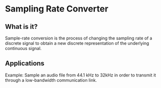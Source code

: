 # Sampling Rate Converter

## What is it?
Sample-rate conversion is the process of changing the sampling rate of a discrete signal to obtain a new discrete representation of the underlying continuous signal.

## Applications
Example: Sample an audio file from 44.1 kHz to 32kHz in order to transmit it through a low-bandwidth communication link.
